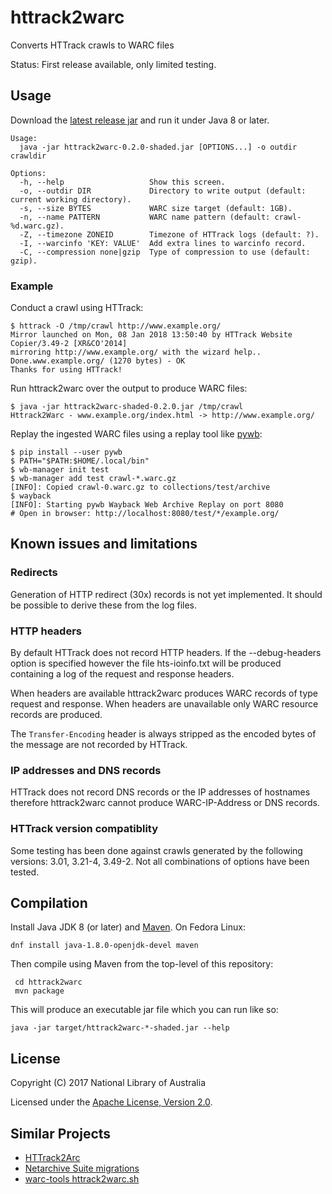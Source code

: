 # httrack2warc
Converts HTTrack crawls to WARC files

Status: First release available, only limited testing.

## Usage

Download the [latest release jar](https://github.com/nla/httrack2warc/releases)
and run it under Java 8 or later.

```
Usage:
  java -jar httrack2warc-0.2.0-shaded.jar [OPTIONS...] -o outdir crawldir

Options:
  -h, --help                   Show this screen.
  -o, --outdir DIR             Directory to write output (default: current working directory).
  -s, --size BYTES             WARC size target (default: 1GB).
  -n, --name PATTERN           WARC name pattern (default: crawl-%d.warc.gz).
  -Z, --timezone ZONEID        Timezone of HTTrack logs (default: ?).
  -I, --warcinfo 'KEY: VALUE'  Add extra lines to warcinfo record.
  -C, --compression none|gzip  Type of compression to use (default: gzip).
```

### Example

Conduct a crawl using HTTrack:

    $ httrack -O /tmp/crawl http://www.example.org/
    Mirror launched on Mon, 08 Jan 2018 13:50:40 by HTTrack Website Copier/3.49-2 [XR&CO'2014]
    mirroring http://www.example.org/ with the wizard help..
    Done.www.example.org/ (1270 bytes) - OK
    Thanks for using HTTrack!

Run httrack2warc over the output to produce WARC files:

    $ java -jar httrack2warc-shaded-0.2.0.jar /tmp/crawl
    Httrack2Warc - www.example.org/index.html -> http://www.example.org/

Replay the ingested WARC files using a replay tool like [pywb](https://github.com/ikreymer/pywb):

    $ pip install --user pywb
    $ PATH="$PATH:$HOME/.local/bin"
    $ wb-manager init test
    $ wb-manager add test crawl-*.warc.gz
    [INFO]: Copied crawl-0.warc.gz to collections/test/archive
    $ wayback
    [INFO]: Starting pywb Wayback Web Archive Replay on port 8080
    # Open in browser: http://localhost:8080/test/*/example.org/

## Known issues and limitations

### Redirects

Generation of HTTP redirect (30x) records is not yet implemented.  It should be possible to derive these from the log
files.

### HTTP headers

By default HTTrack does not record HTTP headers. If the --debug-headers option is specified however the file
hts-ioinfo.txt will be produced containing a log of the request and response headers.

When headers are available httrack2warc produces WARC records of type request and response. When headers are unavailable
only WARC resource records are produced.

The `Transfer-Encoding` header is always stripped as the encoded bytes of the message are not recorded by HTTrack.

### IP addresses and DNS records

HTTrack does not record DNS records or the IP addresses of hostnames therefore httrack2warc cannot produce
WARC-IP-Address or DNS records.

### HTTrack version compatiblity

Some testing has been done against crawls generated by the following versions: 3.01, 3.21-4, 3.49-2. Not all combinations
of options have been tested.

## Compilation

Install Java JDK 8 (or later) and [Maven](https://maven.apache.org/).  On Fedora Linux:

    dnf install java-1.8.0-openjdk-devel maven

Then compile using Maven from the top-level of this repository:

     cd httrack2warc
     mvn package

This will produce an executable jar file which you can run like so:

    java -jar target/httrack2warc-*-shaded.jar --help

## License

Copyright (C) 2017 National Library of Australia

Licensed under the [Apache License, Version 2.0](LICENSE).

## Similar Projects

* [HTTrack2Arc](https://github.com/arquivo/httrack2arc)
* [Netarchive Suite migrations](https://sbforge.org/sonar/drilldown/measures/1?metric=lines&rids%5B%5D=16)
* [warc-tools httrack2warc.sh](https://code.google.com/archive/p/warc-tools/source/default/source?page=6)
